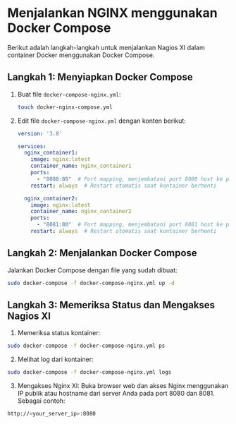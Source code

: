 # Menjalankan NGINX menggunakan Docker Compose

Berikut adalah langkah-langkah untuk menjalankan Nagios XI dalam container Docker menggunakan Docker Compose.

## Langkah 1: Menyiapkan Docker Compose

1. Buat file `docker-compose-nginx.yml`:

    ```bash
    touch docker-nginx-compose.yml
    ```

2. Edit file `docker-compose-nginx.yml` dengan konten berikut:

    ```yaml
    version: '3.8'
    
    services:
      nginx_container1:
        image: nginx:latest
        container_name: nginx_container1
        ports:
          - "8080:80"  # Port mapping, menjembatani port 8080 host ke port 80 container
        restart: always  # Restart otomatis saat kontainer berhenti

      nginx_container2:
        image: nginx:latest
        container_name: nginx_container2
        ports:
          - "8081:80"  # Port mapping, menjembatani port 8081 host ke port 80 container
        restart: always  # Restart otomatis saat kontainer berhenti
    ```

## Langkah 2: Menjalankan Docker Compose

Jalankan Docker Compose dengan file yang sudah dibuat:

```bash
sudo docker-compose -f docker-compose-nginx.yml up -d
```

## Langkah 3: Memeriksa Status dan Mengakses Nagios XI

1. Memeriksa status kontainer:

```bash
sudo docker-compose -f docker-compose-nginx.yml ps
```

2. Melihat log dari kontainer:

```bash
sudo docker-compose -f docker-compose-nginx.yml logs   
```

3. Mengakses Nginx XI:
Buka browser web dan akses Nginx menggunakan IP publik atau hostname dari server Anda pada port 8080 dan 8081. Sebagai contoh:

```bash
http://<your_server_ip>:8080
```


